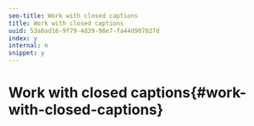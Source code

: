 ```yaml
---
seo-title: Work with closed captions
title: Work with closed captions
uuid: 53a0ad16-9f79-4d39-98e7-fa44d907027d
index: y
internal: n
snippet: y
---
```


# Work with closed captions{#work-with-closed-captions}

